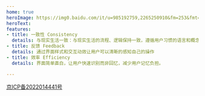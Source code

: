 ```yaml
---
home: true
heroImage: https://img0.baidu.com/it/u=985192759,2265250910&fm=253&fmt=auto&app=138&f=JPEG?w=500&h=333
heroText: 
features: 
- title: 一致性 Consistency
  details: 与现实生活一致：与现实生活的流程、逻辑保持一致，遵循用户习惯的语言和概念
- title: 反馈 Feedback
  details: 通过界面样式和交互动效让用户可以清晰的感知自己的操作
- title: 效率 Efficiency
  details: 界面简单直白，让用户快速识别而非回忆，减少用户记忆负担。

---
```

[京ICP备2022014441号](http://beian.miit.gov.cn/)